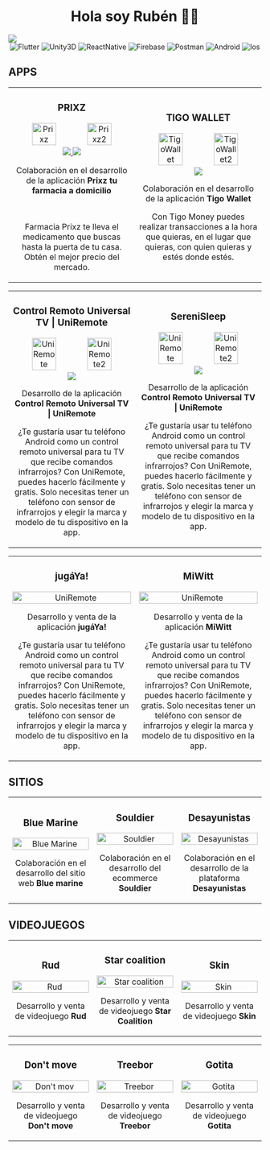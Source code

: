 <div align="center">
  <h1>Hola soy Rubén 👋🏻</h1>
</div>
<img src="https://firebasestorage.googleapis.com/v0/b/baseproject-9b30f.appspot.com/o/github%2Fimages%2Fbackground%2FBlack%20Modern%20Vlogger%20YouTube%20Banner.jpg?alt=media&token=c3bd4b6a-e57a-41dc-80d3-66d65c907650">

<div align="center">
  <img alt="Flutter" src="https://img.shields.io/badge/ -Flutter-blue?style=social&logo=flutter">
  <img alt="Unity3D" src="https://img.shields.io/badge/ -Unity3D-blue?style=social&logo=unity">
  <img alt="ReactNative" src="https://img.shields.io/badge/ -ReactNative-blue?style=social&logo=react">
  <img alt="Firebase" src="https://img.shields.io/badge/ -Firebase-blue?style=social&logo=firebase">
  <img alt="Postman" src="https://img.shields.io/badge/ -Postman-black?style=social&logo=postman">
  <img alt="Android" src="https://img.shields.io/badge/ -Android-green?style=social&logo=android">
  <img alt="Ios" src="https://img.shields.io/badge/ -Ios-blue?style=social&logo=ios">
</div>

## APPS
<table>
<tr>
<td width="50%">
<h3 align="center">PRIXZ</h3>
<div align="center">
<img width=45% alt="Prixz" src="https://play-lh.googleusercontent.com/BlU6EOfvojFfiAYfGsGyfpx6OkZI9G81iuAOPQzy4Cvl42Bv09Shlz5nAlR4DzK9Z8M=w2560-h1440">
   <img width=45% alt="Prixz2" src="https://play-lh.googleusercontent.com/QHNlWL_9FINwfoN_xX6FshLDDw-TiCPdB0SJF_S2Jci8sVU5w_FJHgjuug0jAJoHww=w2560-h1440">
<a href="https://play.google.com/store/apps/details?id=com.prixzsc.app" target="_blank">
<img src="https://img.shields.io/badge/PlayStore-ff9?style=for-the-badge&logo=android&logoColor=black">
</a>
<a href="https://apps.apple.com/mx/app/prixz-farmacia/id1545482471" target="_blank">
<img src="https://img.shields.io/badge/AppleStore-ff9?style=for-the-badge&logo=ios&logoColor=black">
</a>
</p>
  <p>Colaboración en el desarrollo de la aplicación <strong>Prixz tu farmacia a domicilio</strong></p> <br> <p>Farmacia Prixz te lleva el medicamento que buscas hasta la puerta de tu casa. Obtén el mejor precio del mercado. </p>
</div>
                                                                                      
</td>

<td width="50%">
<h3 align="center">TIGO WALLET</h3>
<div align="center">                                       
<img width=45% alt="TigoWallet" src="https://play-lh.googleusercontent.com/adHAf75xUrtXXlQOu6nERoFl9kFDthp1Lw_Fc_yYCNjwW15TKl2LYMTlfHmAMhTTUA=w2560-h1440">
    <img width=45% alt="TigoWallet2" src="https://play-lh.googleusercontent.com/cbsHKnxGH4BC5syPrk0cJou4vrdEI9Q5clNihmXgHQIyK3H5qgVygma42tkdqfSzqg=w2560-h1440">
<a href="https://play.google.com/store/apps/details?id=com.millicom.mfs" target="_blank">
<img src="https://img.shields.io/badge/PlayStore-ff9?style=for-the-badge&logo=android&logoColor=black">
</a>
  </p>Colaboración en el desarrollo de la aplicación <strong>Tigo Wallet</strong></p> <p>Con Tigo Money puedes realizar transacciones a la hora que quieras, en el lugar que quieras, con quien quieras y estés donde estés.</p>
</div> 
</table>

<table>
<td width="50%">
<h3 align="center">Control Remoto Universal TV | UniRemote</h3>
<div align="center">                                       
<img width=45% alt="UniRemote" src="https://play-lh.googleusercontent.com/OoTTx7fRx2fTOwLskKacTMa8B5tQfBPMMgRZWtwsRMVLhYKmimzr-YRoA5tM3G9i1j0=w2560-h1440-rw">
    <img width=45% alt="UniRemote2" src="https://play-lh.googleusercontent.com/wX57qXZBprvSDvSk3Yl0THJa9pffe28irhmo4WDEP_vc7NGrbynd4FE_-AzaBJAqTMuI=w2560-h1440-rw">
<a href="https://play.google.com/store/apps/details?id=com.rubendv.mi_control_remoto_universal" target="_blank">
<img src="https://img.shields.io/badge/PlayStore-ff9?style=for-the-badge&logo=android&logoColor=black">
</a>
  </p>Desarrollo de la aplicación <strong>Control Remoto Universal TV | UniRemote</strong></p> <p>
¿Te gustaría usar tu teléfono Android como un control remoto universal para tu TV que recibe comandos infrarrojos? Con UniRemote, puedes hacerlo fácilmente y gratis. Solo necesitas tener un teléfono con sensor de infrarrojos y elegir la marca y modelo de tu dispositivo en la app.</p>
</div> 
</td>
<td width="50%">
<h3 align="center">SereniSleep</h3>
<div align="center">                                       
<img width=45% alt="UniRemote" src="https://play-lh.googleusercontent.com/OoTTx7fRx2fTOwLskKacTMa8B5tQfBPMMgRZWtwsRMVLhYKmimzr-YRoA5tM3G9i1j0=w2560-h1440-rw">
    <img width=45% alt="UniRemote2" src="https://play-lh.googleusercontent.com/wX57qXZBprvSDvSk3Yl0THJa9pffe28irhmo4WDEP_vc7NGrbynd4FE_-AzaBJAqTMuI=w2560-h1440-rw">
<a href="https://play.google.com/store/apps/details?id=com.rubendv.mi_control_remoto_universal" target="_blank">
<img src="https://img.shields.io/badge/PlayStore-ff9?style=for-the-badge&logo=android&logoColor=black">
</a>
  </p>Desarrollo de la aplicación <strong>Control Remoto Universal TV | UniRemote</strong></p> <p>
¿Te gustaría usar tu teléfono Android como un control remoto universal para tu TV que recibe comandos infrarrojos? Con UniRemote, puedes hacerlo fácilmente y gratis. Solo necesitas tener un teléfono con sensor de infrarrojos y elegir la marca y modelo de tu dispositivo en la app.</p>
</div> 
</td>
</table> 
<table>
<td width="50%">
<h3 align="center">jugáYa!</h3>
<div align="center">                                       
<img width=100% alt="UniRemote" src="https://firebasestorage.googleapis.com/v0/b/baseproject-9b30f.appspot.com/o/github%2Fimages%2Fapps%2Fjugaya.jpg?alt=media&token=02d54357-3b4f-40ce-b260-bf98574924f6">
  </p>Desarrollo y venta de la aplicación <strong>jugáYa!</strong></p> <p>
¿Te gustaría usar tu teléfono Android como un control remoto universal para tu TV que recibe comandos infrarrojos? Con UniRemote, puedes hacerlo fácilmente y gratis. Solo necesitas tener un teléfono con sensor de infrarrojos y elegir la marca y modelo de tu dispositivo en la app.</p>
</div> 
</td>
<td width="50%">
<h3 align="center">MiWitt</h3>
<div align="center">                                       
<img width=100% alt="UniRemote" src="https://firebasestorage.googleapis.com/v0/b/baseproject-9b30f.appspot.com/o/github%2Fimages%2Fapps%2Fmiwit.jpg?alt=media&token=4e028e20-86fb-4a53-900d-d5eb02f3c9aa">
  </p>Desarrollo y venta de la aplicación <strong>MiWitt</strong></p> <p>
¿Te gustaría usar tu teléfono Android como un control remoto universal para tu TV que recibe comandos infrarrojos? Con UniRemote, puedes hacerlo fácilmente y gratis. Solo necesitas tener un teléfono con sensor de infrarrojos y elegir la marca y modelo de tu dispositivo en la app.</p>
</div> 
</td>
</table>         

## SITIOS
<table>
<tr>
<td width="30%">
<h3 align="center">Blue Marine</h3>
<div align="center">
<img width=100% alt="Blue Marine" src="https://firebasestorage.googleapis.com/v0/b/baseproject-9b30f.appspot.com/o/github%2Fimages%2Fsities%2Fblue_marine.jpg?alt=media&token=599313b5-2c71-42a0-9ea6-c15b695eda53">
</p>
  <p>Colaboración en el desarrollo del sitio web <strong>Blue marine</strong></p>
</div>
                                                                                      
</td>

<td width="30%">
<h3 align="center">Souldier</h3>
<div align="center">
<img width=100% alt="Souldier" src="https://firebasestorage.googleapis.com/v0/b/baseproject-9b30f.appspot.com/o/github%2Fimages%2Fsities%2Fsouldier.jpg?alt=media&token=a0f47ef1-7a70-49cf-9513-f52909d0d01a">
</p>
  <p>Colaboración en el desarrollo del ecommerce <strong>Souldier</strong></p> 
</div>
                                                                                      
</td>

<td width="30%">
<h3 align="center">Desayunistas</h3>
<div align="center">                                       
<img width=100% alt="Desayunistas" src="https://firebasestorage.googleapis.com/v0/b/baseproject-9b30f.appspot.com/o/github%2Fimages%2Fsities%2Fsitio.jpg?alt=media&token=b247e106-a825-4ec6-891f-cb0584a2143b">  
</p>Colaboración en el desarrollo de la plataforma <strong>Desayunistas</strong></p> 
</div>
</td>
</tr>
</table>

## VIDEOJUEGOS
<table>
<td width="30%">
<h3 align="center">Rud</h3>
<div align="center">
<img width=100% alt="Rud" src="https://firebasestorage.googleapis.com/v0/b/baseproject-9b30f.appspot.com/o/github%2Fimages%2Fgames%2Frud.jpg?alt=media&token=b148eb3b-547f-4185-bd57-a03fc007fec9">
</p>
  <p>Desarrollo y venta de videojuego <strong>Rud</strong></p>
</div>
                                                                                      
</td>

<td width="30%">
<h3 align="center">Star coalition</h3>
<div align="center">
<img width=100% alt="Star coalition" src="https://firebasestorage.googleapis.com/v0/b/baseproject-9b30f.appspot.com/o/github%2Fimages%2Fgames%2Fstar_coalition.jpg?alt=media&token=6140aa5a-86e0-4137-a440-b69242617aac">
</p>
  <p>Desarrollo y venta de videojuego <strong>Star Coalition</strong></p> 
</div>
                                                                                      
</td>

<td width="30%">
<h3 align="center">Skin</h3>
<div align="center">                                       
<img width=100% alt="Skin" src="https://firebasestorage.googleapis.com/v0/b/baseproject-9b30f.appspot.com/o/github%2Fimages%2Fgames%2Fskin.jpg?alt=media&token=b8cff004-afe7-4f43-9572-1749bf5042ac">  
</p>Desarrollo y venta de videojuego <strong>Skin</strong></p> 
</div>
</td>
</tr>
</table>
<table>
<tr>
<td width="30%">
<h3 align="center">Don't move</h3>
<div align="center">
<img width=100% alt="Don't mov" src="https://firebasestorage.googleapis.com/v0/b/baseproject-9b30f.appspot.com/o/github%2Fimages%2Fgames%2Fterror.jpg?alt=media&token=7c89acdc-129e-4312-92fe-50e71514027b">
</p>
  <p>Desarrollo y venta de videojuego <strong>Don't move</strong></p>
</div>
                                                                                      
</td>

<td width="30%">
<h3 align="center">Treebor</h3>
<div align="center">
<img width=100% alt="Treebor" src="https://firebasestorage.googleapis.com/v0/b/baseproject-9b30f.appspot.com/o/github%2Fimages%2Fgames%2Ftreebor.jpg?alt=media&token=4b33d03a-2758-4fef-9710-4a7b9f9eeab0">
</p>
  <p>Desarrollo y venta de videojuego <strong>Treebor</strong></p> 
</div>
                                                                                      
</td>

<td width="30%">
<h3 align="center">Gotita</h3>
<div align="center">                                       
<img width=100% alt="Gotita" src="https://firebasestorage.googleapis.com/v0/b/baseproject-9b30f.appspot.com/o/github%2Fimages%2Fgames%2Fgotita.jpg?alt=media&token=e8419714-1daf-441e-a53b-628814cf2507">  
</p>Desarrollo y venta de videojuego <strong>Gotita</strong></p> 
</div>
</td>
</tr>
</table>
